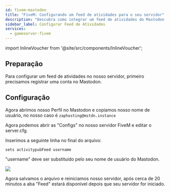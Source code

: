 ```yaml
---
id: fivem-mastodon
title: "FiveM: Configurando um feed de atividades para o seu servidor"
description: "Descubra como integrar um feed de atividades do Mastodon no seu servidor para atualizações em tempo real e maior engajamento da comunidade → Saiba mais agora"
sidebar_label: Configurar Feed de Atividades
services:
  - gameserver-fivem
---
```


import InlineVoucher from '@site/src/components/InlineVoucher';

<InlineVoucher />

## Preparação

Para configurar um feed de atividades no nosso servidor, primeiro precisamos registrar uma conta no Mastodon.

## Configuração

Agora abrimos nosso Perfil no Mastodon e copiamos nosso nome de usuário, no nosso caso é `zaphosting@mstdn.instance`

Agora podemos abrir as "Configs" no nosso servidor FiveM e editar o server.cfg.

Inserimos a seguinte linha no final do arquivo:

```
sets activitypubFeed username
```

"username" deve ser substituído pelo seu nome de usuário do Mastodon.

![](https://screensaver01.zap-hosting.com/index.php/s/oQWC9pxrweM8FsY/preview)

Agora salvamos o arquivo e reiniciamos nosso servidor, após cerca de 20 minutos a aba "Feed" estará disponível depois que seu servidor for iniciado.


<InlineVoucher />
